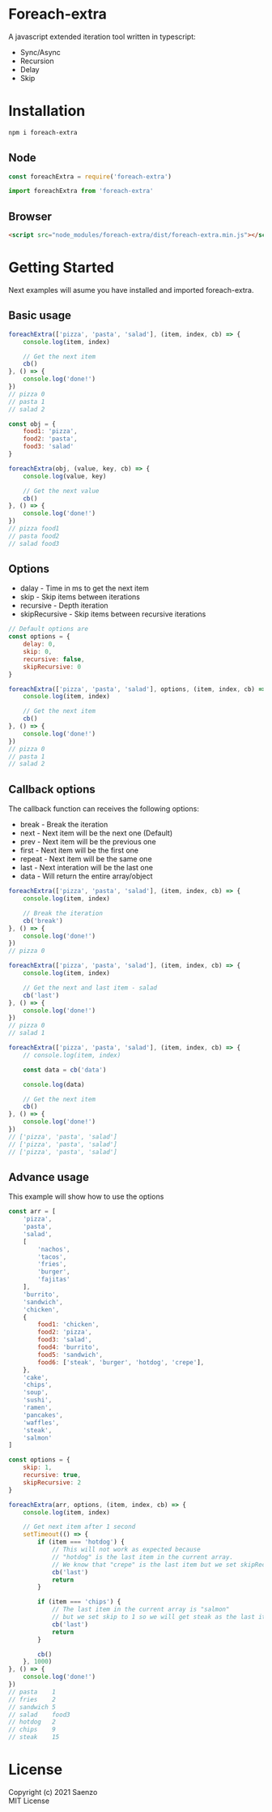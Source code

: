 # Foreach-extra
A javascript extended iteration tool written in typescript:
* Sync/Async
* Recursion
* Delay
* Skip
  
# Installation
``` bash
npm i foreach-extra
```

## Node
``` javascript
const foreachExtra = require('foreach-extra')
```
``` javascript
import foreachExtra from 'foreach-extra'
```

## Browser
```html
<script src="node_modules/foreach-extra/dist/foreach-extra.min.js"></script>
```

# Getting Started
Next examples will asume you have installed and imported foreach-extra.

## Basic usage
``` javascript
foreachExtra(['pizza', 'pasta', 'salad'], (item, index, cb) => {
    console.log(item, index)

    // Get the next item
    cb()
}, () => {
    console.log('done!')
})
// pizza 0
// pasta 1
// salad 2
```
``` javascript
const obj = {
    food1: 'pizza',
    food2: 'pasta',
    food3: 'salad'
}

foreachExtra(obj, (value, key, cb) => {
    console.log(value, key)

    // Get the next value
    cb()
}, () => {
    console.log('done!')
})
// pizza food1
// pasta food2
// salad food3
```

## Options
* dalay         - Time in ms to get the next item
* skip          - Skip items between iterations
* recursive     - Depth iteration
* skipRecursive - Skip items between recursive iterations

``` javascript
// Default options are
const options = {
    delay: 0,
    skip: 0,
    recursive: false,
    skipRecursive: 0
}

foreachExtra(['pizza', 'pasta', 'salad'], options, (item, index, cb) => {
    console.log(item, index)

    // Get the next item
    cb()
}, () => {
    console.log('done!')
})
// pizza 0
// pasta 1
// salad 2
```

## Callback options
The callback function can receives the following options:
* break  - Break the iteration
* next   - Next item will be the next one (Default)
* prev   - Next item will be the previous one
* first  - Next item will be the first one
* repeat - Next item will be the same one
* last   - Next interation will be the last one
* data   - Will return the entire array/object

``` javascript
foreachExtra(['pizza', 'pasta', 'salad'], (item, index, cb) => {
    console.log(item, index)

    // Break the iteration
    cb('break')
}, () => {
    console.log('done!')
})
// pizza 0
```

``` javascript
foreachExtra(['pizza', 'pasta', 'salad'], (item, index, cb) => {
    console.log(item, index)

    // Get the next and last item - salad
    cb('last')
}, () => {
    console.log('done!')
})
// pizza 0
// salad 1
```

``` javascript
foreachExtra(['pizza', 'pasta', 'salad'], (item, index, cb) => {
    // console.log(item, index)

    const data = cb('data')

    console.log(data)

    // Get the next item
    cb()
}, () => {
    console.log('done!')
})
// ['pizza', 'pasta', 'salad']
// ['pizza', 'pasta', 'salad']
// ['pizza', 'pasta', 'salad']
```

## Advance usage
This example will show how to use the options
``` javascript
const arr = [
    'pizza', 
    'pasta', 
    'salad', 
    [
        'nachos',
        'tacos', 
        'fries', 
        'burger',
        'fajitas'
    ],
    'burrito', 
    'sandwich',
    'chicken', 
    {
        food1: 'chicken', 
        food2: 'pizza', 
        food3: 'salad', 
        food4: 'burrito', 
        food5: 'sandwich',
        food6: ['steak', 'burger', 'hotdog', 'crepe'],
    },
    'cake',
    'chips',
    'soup',
    'sushi',
    'ramen',
    'pancakes',
    'waffles',
    'steak',
    'salmon'
]

const options = {
    skip: 1,
    recursive: true,
    skipRecursive: 2
}

foreachExtra(arr, options, (item, index, cb) => {
    console.log(item, index)

    // Get next item after 1 second
    setTimeout(() => { 
        if (item === 'hotdog') {
            // This will not work as expected because
            // "hotdog" is the last item in the current array.
            // We know that "crepe" is the last item but we set skipRecursive to 2
            cb('last')
            return
        }

        if (item === 'chips') {
            // The last item in the current array is "salmon"
            // but we set skip to 1 so we will get steak as the last item
            cb('last')
            return
        }

        cb()
    }, 1000)
}, () => {
    console.log('done!')
})
// pasta    1
// fries    2
// sandwich 5
// salad    food3
// hotdog   2
// chips    9
// steak    15
```

# License  
Copyright (c) 2021 Saenzo  
MIT License
